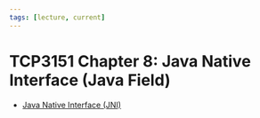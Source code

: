 ```yaml
---
tags: [lecture, current]
---
```


# TCP3151 Chapter 8: Java Native Interface (Java Field)

- [Java Native Interface (JNI)](202312132145.md)
